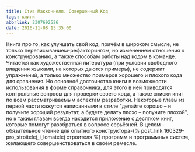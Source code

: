 ```yaml
---
title: Стив Макконнелл. Совершенный Код
tags: книги
abbrlink: 2307692526
date: 2016-11-08 13:35:00
---
```


Книга про то, как улучшать свой код, причём в широком смысле, не только переписыванием-рефакторингом, но изменением отношения к конструированию, а также способам работы над кодом в команде. Читается как художественная литература (при условии свободного владения языками, на которых даются примеры), не содержит упражнений, а только множество примеров хорошего и плохого кода для сравнения. Но основноё достоинство книги в возможности использования в форме справочника, для этого в ней приводятся контрольные вопросы для проверки своего кода, а также списки книг по всем рассматриваемым аспектам разработки. Некоторые главы из первой части кажутся написанными в стиле "делайте хорошо – и получите хороший результат, а будете делать плохо – получите плохой", но к таким главам всегда находится приложение с десятком книг, которые помогут разобраться в вопросе серьёзней. В целом – обязательное чтение для опытного конструктора-{% post_link 160329-pro_stroitelej_i_lomatelej строителя %} программ и программных систем, желающего совершенствоваться в своём ремесле.